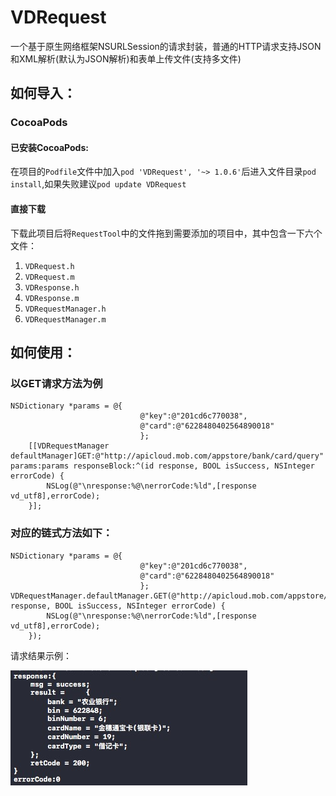 # VDRequest
一个基于原生网络框架NSURLSession的请求封装，普通的HTTP请求支持JSON和XML解析(默认为JSON解析)和表单上传文件(支持多文件)

## 如何导入：
### CocoaPods
#### 已安装CocoaPods:
在项目的`Podfile`文件中加入`pod 'VDRequest', '~> 1.0.6'`后进入文件目录`pod install`,如果失败建议`pod update VDRequest`
#### 直接下载
下载此项目后将`RequestTool`中的文件拖到需要添加的项目中，其中包含一下六个文件：

1. `VDRequest.h`
2. `VDRequest.m`
3. `VDResponse.h`
4. `VDResponse.m`
5. `VDRequestManager.h`
6. `VDRequestManager.m`

## 如何使用：
### 以GET请求方法为例

````
NSDictionary *params = @{
                             @"key":@"201cd6c770038",
                             @"card":@"6228480402564890018"
                             };
    [[VDRequestManager defaultManager]GET:@"http://apicloud.mob.com/appstore/bank/card/query" params:params responseBlock:^(id response, BOOL isSuccess, NSInteger errorCode) {
        NSLog(@"\nresponse:%@\nerrorCode:%ld",[response vd_utf8],errorCode);
    }];
````

### 对应的链式方法如下：

```
NSDictionary *params = @{
                             @"key":@"201cd6c770038",
                             @"card":@"6228480402564890018"
                             };
VDRequestManager.defaultManager.GET(@"http://apicloud.mob.com/appstore/bank/card/query",params,^(id response, BOOL isSuccess, NSInteger errorCode) {
        NSLog(@"\nresponse:%@\nerrorCode:%ld",[response vd_utf8],errorCode);
    });
```
请求结果示例：

![请求结果示例](https://github.com/VolientDuan/VDRequest/blob/master/sources/img/eg/get_response.png)



